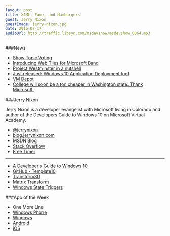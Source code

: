 ```yaml
---
layout: post
title: XAML, Fame, and Hamburgers 
guest: Jerry Nixon
guestImage: jerry-nixon.jpg
date: 2015-07-17
audioUrl: http://traffic.libsyn.com/msdevshow/msdevshow_0064.mp3
---
```


###News

 - [Show Topic Voting](http://msdv.sh/showtopicvoting)
 - [Introducing Web Tiles for Microsoft Band](http://www.hanselman.com/blog/IntroducingWebTilesForMicrosoftBandMyDiabetesDataOnABand.aspx)
 - [Project Westminster in a nutshell](http://blogs.windows.com/buildingapps/2015/07/06/project-westminster-in-a-nutshell/)
 - [Just released: Windows 10 Application Deployment tool](http://blogs.windows.com/buildingapps/2015/07/09/just-released-windows-10-application-deployment-tool/)
 - [VM Depot](https://vmdepot.msopentech.com)
 - [College will soon be a ton cheaper in Washington state. Thank Microsoft.](http://www.washingtonpost.com/blogs/govbeat/wp/2015/07/02/college-will-soon-be-a-ton-cheaper-in-washington-state-thank-microsoft/)

###Jerry Nixon

Jerry Nixon is a developer evangelist with Microsoft living in Colorado and author of the Developers Guide to Windows 10 on Microsoft Virtual Academy. 

- [@jerrynixon](https://twitter.com/jerrynixon)
- [blog.jerrynixon.com](http://blog.jerrynixon.com/)
- [MSDN Blog](http://blogs.msdn.com/b/jerrynixon/)
- [Stack Overflow](http://stackoverflow.com/users/265706/jerry-nixon-msft)
- [Free Timer](http://apps.microsoft.com/windows/en-us/app/free-timer/eb5e6917-02ff-4196-85e5-1c456c5e9a7b)

-------------------------------------------------

 - [A Developer's Guide to Windows 10](http://www.microsoftvirtualacademy.com/training-courses/a-developers-guide-to-windows-10)
 - [GitHub - Template10](https://github.com/Windows-XAML/Template10)
 - [Transform3D](https://msdn.microsoft.com/en-us/library/system.windows.media.media3d.transform3d.aspx)
  - [Matrix Transform](https://msdn.microsoft.com/en-us/library/system.windows.media.matrixtransform.aspx)
 - [Windows State Triggers](https://github.com/dotMorten/WindowsStateTriggers)

###App of the Week

 - One More Line
  - [Windows Phone](http://windowsphone.com/s?appid=ddf77af0-ba73-453e-b047-146e3e683c07)
  - [Windows](http://apps.microsoft.com/webpdp/app/fb39d3d6-eed7-4fec-a502-e0c0efcba33a)
  - [Android](https://play.google.com/store/apps/details?id=com.smgstudio.onemoreline)
  - [iOS](https://itunes.apple.com/us/app/one-more-line/id914433115?mt=8)